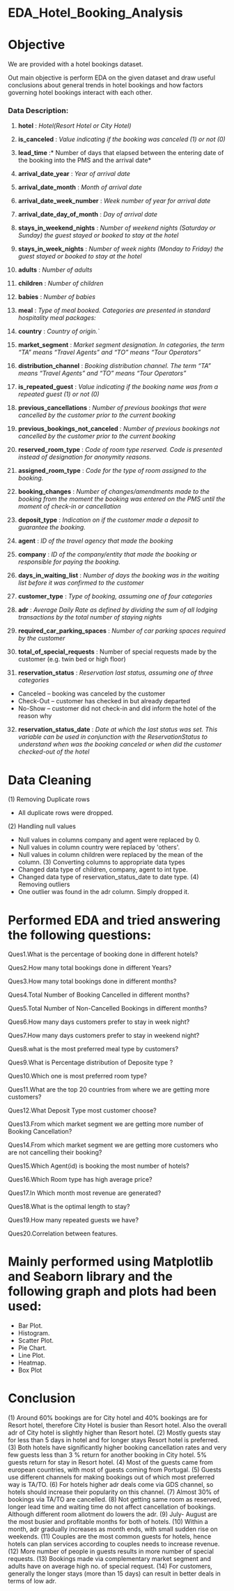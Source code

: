 # EDA_Hotel_Booking_Analysis

# Objective

We are provided with a hotel bookings dataset.

Out main objective is perform EDA on the given dataset and draw useful conclusions about general trends in hotel bookings and how factors governing hotel bookings interact with each other.

### Data Description:

1. **hotel** : *Hotel(Resort Hotel or City Hotel)* 

2. **is_canceled** : *Value indicating if the booking was canceled (1) or not (0)*

3. **lead_time** :* Number of days that elapsed between the entering date of the booking into the PMS and the arrival date*

4. **arrival_date_year** : *Year of arrival date*

5. **arrival_date_month** : *Month of arrival date*

6. **arrival_date_week_number** : *Week number of year for arrival date*

7. **arrival_date_day_of_month** : *Day of arrival date*

8. **stays_in_weekend_nights** : *Number of weekend nights (Saturday or Sunday) the guest stayed or booked to stay at the hotel*

9. **stays_in_week_nights** : *Number of week nights (Monday to Friday) the guest stayed or booked to stay at the hotel*

10. **adults** : *Number of adults*

11. **children** : *Number of children*

12. **babies** : *Number of babies*

13. **meal** : *Type of meal booked. Categories are presented in standard hospitality meal packages:*

14. **country** : *Country of origin.`*

15. **market_segment** : *Market segment designation. In categories, the term “TA” means “Travel Agents” and “TO” means “Tour Operators”*

16. **distribution_channel** : *Booking distribution channel. The term “TA” means “Travel Agents” and “TO” means “Tour Operators”*

17. **is_repeated_guest** : *Value indicating if the booking name was from a repeated guest (1) or not (0)*

18. **previous_cancellations** : *Number of previous bookings that were cancelled by the customer prior to the current booking*

19. **previous_bookings_not_canceled** : *Number of previous bookings not cancelled by the customer prior to the current booking*

20. **reserved_room_type** : *Code of room type reserved. Code is presented instead of designation for anonymity reasons.*

21. **assigned_room_type** : *Code for the type of room assigned to the booking.* 

22. **booking_changes** : *Number of changes/amendments made to the booking from the moment the booking was entered on the PMS until the moment of check-in or cancellation*

23. **deposit_type** : *Indication on if the customer made a deposit to guarantee the booking.*

24. **agent** : *ID of the travel agency that made the booking*

25. **company** : *ID of the company/entity that made the booking or responsible for paying the booking.* 

26. **days_in_waiting_list** : *Number of days the booking was in the waiting list before it was confirmed to the customer*

27. **customer_type** : *Type of booking, assuming one of four categories*


28. **adr** : *Average Daily Rate as defined by dividing the sum of all lodging transactions by the total number of staying nights*

29. **required_car_parking_spaces** : *Number of car parking spaces required by the customer*

30. **total_of_special_requests** : Number of special requests made by the customer (e.g. twin bed or high floor)

31. **reservation_status** : *Reservation last status, assuming one of three categories*
  * Canceled – booking was canceled by the customer
  * Check-Out – customer has checked in but already departed
  * No-Show – customer did not check-in and did inform the hotel of the reason why
  
32. **reservation_status_date** : *Date at which the last status was set. This variable can be used in conjunction with the ReservationStatus to understand when was the booking canceled or when did the customer checked-out of the hotel*

# Data Cleaning 
(1) Removing Duplicate rows
* All duplicate rows were dropped.

(2) Handling null values
* Null values in columns company and agent were replaced by 0.
* Null values in column country were replaced by 'others'.
* Null values in column children were replaced by the mean of the column.
(3) Converting columns to appropriate data types
* Changed data type of children, company, agent to int type.
* Changed data type of reservation_status_date to date type.
(4) Removing outliers
* One outlier was found in the adr column. Simply dropped it.

# Performed EDA and tried answering the following questions:

Ques1.What is the percentage of booking done in different hotels?

Ques2.How many total bookings done in different Years?

Ques3.How many total bookings done in different months?

Ques4.Total Number of Booking Cancelled in different months?

Ques5.Total Number of Non-Cancelled Bookings in different months?

Ques6.How many days customers prefer to stay in week night?

Ques7.How many days customers prefer to stay in weekend night?

Ques8.what is the most preferred meal type by customers?

Ques9.What is Percentage distribution of Deposite type ?

Ques10.Which one is most preferred room type?

Ques11.What are the top 20 countries from where we are getting more customers?

Ques12.What Deposit Type most customer choose?

Ques13.From which market segment we are getting more number of Booking Cancellation?

Ques14.From which market segment we are getting more customers who are not cancelling their booking?

Ques15.Which Agent(id) is booking the most number of hotels?

Ques16.Which Room type has high average price?

Ques17.In Which month most revenue are generated?

Ques18.What is the optimal length to stay?

Ques19.How many repeated guests we have?

Ques20.Correlation between features.

# Mainly performed using Matplotlib and Seaborn library and the following graph and plots had been used:

* Bar Plot.
* Histogram.
* Scatter Plot.
* Pie Chart.
* Line Plot.
* Heatmap.
* Box Plot

# Conclusion

(1) Around 60% bookings are for City hotel and 40% bookings are for Resort hotel, therefore City Hotel is
busier than Resort hotel. Also the overall adr of City hotel is slightly higher than Resort hotel.
(2) Mostly guests stay for less than 5 days in hotel and for longer stays Resort hotel is preferred.
(3) Both hotels have significantly higher booking cancellation rates and very few guests less than 3 % 
return for another booking in City hotel. 5% guests return for stay in Resort hotel.
(4) Most of the guests came from european countries, with most of guests coming from Portugal.
(5) Guests use different channels for making bookings out of which most preferred way is TA/TO.
(6) For hotels higher adr deals come via GDS channel, so hotels should increase their popularity on this channel.
(7) Almost 30% of bookings via TA/TO are cancelled.
(8) Not getting same room as reserved, longer lead time and waiting time do not affect cancellation of bookings.
Although different room allotment do lowers the adr.
(9) July- August are the most busier and profitable months for both of hotels. 
(10) Within a month, adr gradually increases as month ends, with small sudden rise on weekends.
(11) Couples are the most common guests for hotels, hence hotels can plan services according to couples needs to
increase revenue.
(12) More number of people in guests results in more number of special requests.
(13) Bookings made via complementary market segment and adults have on average high no. of special request.
(14) For customers, generally the longer stays (more than 15 days) can result in better deals in terms of low adr.
